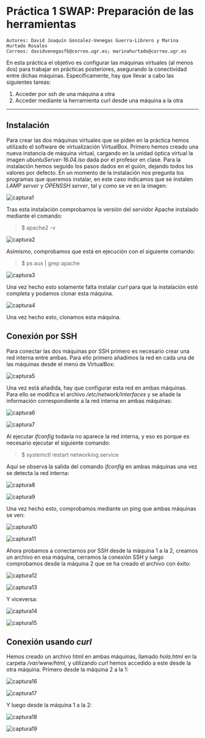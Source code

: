 # Práctica 1 SWAP: Preparación de las herramientas
    Autores: David Joaquín Gonzalez-Venegas Guerra-Librero y Marina Hurtado Rosales
    Correos: davidvenegasfb@correo.ugr.es; marinahurtado@correo.ugr.es
En esta práctica el objetivo es configurar las máquinas virtuales (al menos dos) para
trabajar en prácticas posteriores, asegurando la conectividad entre dichas máquinas.
Específicamente, hay que llevar a cabo las siguientes tareas:
1. Acceder por ssh de una máquina a otra
2. Acceder mediante la herramienta curl desde una máquina a la otra

------------------------------------------------------------------------------------
## Instalación
Para crear las dos máquinas virtuales que se piden en la práctica hemos utilizado el software de virtualización VirtualBox. Primero hemos creado una nueva instancia de máquina virtual, cargando en la unidad óptica virtual la imagen *ubuntuServer-16.04.iso* dada por el profesor en clase. Para la instalación hemos seguido los pasos dados en el guión, dejando todos los valores por defecto. En un momento de la instalación nos pregunta los programas que queremos instalar, en este caso indicamos que se instalen *LAMP server* y *OPENSSH server*, tal y como se ve en la imagen:

![captura1](https://github.com/Feiniel/SWAP/blob/master/practica1/imagenes/c1.png)

Tras esta instalación comprobamos la versión del servidor Apache instalado mediante el comando:

> $ apache2 -v

![captura2](https://github.com/Feiniel/SWAP/blob/master/practica1/imagenes/c2.PNG)

Asimismo, comprobamos que está en ejecución con el siguiente comando:

> $ ps aux | grep apache

![captura3](https://github.com/Feiniel/SWAP/blob/master/practica1/imagenes/c3.PNG)

Una vez hecho esto solamente falta instalar *curl* para que la instalación esté completa y podamos clonar esta máquina.

![captura4](https://github.com/Feiniel/SWAP/blob/master/practica1/imagenes/c4.PNG)

Una vez hecho esto, clonamos esta máquina.

## Conexión por SSH
Para conectar las dos máquinas por SSH primero es necesario crear una red interna entre ambas. Para ello primero añadimos la red en cada una de las máquinas desde el menú de VirtualBox:

![captura5](https://github.com/Feiniel/SWAP/blob/master/practica1/imagenes/c5.PNG)

Una vez está añadida, hay que configurar esta red en ambas máquinas. Para ello se modifica el archivo */etc/network/interfaces* y se añade la información correspondiente a la red interna en ambas máquinas:

![captura6](https://github.com/Feiniel/SWAP/blob/master/practica1/imagenes/c6.PNG)

![captura7](https://github.com/Feiniel/SWAP/blob/master/practica1/imagenes/c7.PNG)

Al ejecutar *ifconfig* todavía no aparece la red interna, y eso es porque es necesario ejecutar el siguiente comando:

> $ systemctl restart networking.service

Aquí se observa la salida del comando *ifconfig* en ambas máquinas una vez se detecta la red interna:

![captura8](https://github.com/Feiniel/SWAP/blob/master/practica1/imagenes/c8.PNG)

![captura9](https://github.com/Feiniel/SWAP/blob/master/practica1/imagenes/c9.PNG)

Una vez hecho esto, comprobamos mediante un ping que ambas máquinas se ven:

![captura10](https://github.com/Feiniel/SWAP/blob/master/practica1/imagenes/c10.PNG)

![captura11](https://github.com/Feiniel/SWAP/blob/master/practica1/imagenes/c11.PNG)

Ahora probamos a conectarnos por SSH desde la máquina 1 a la 2, creamos un archivo en esa máquina, cerramos la conexión SSH y luego comprobamos desde la máquina 2 que se ha creado el archivo con éxito:

![captura12](https://github.com/Feiniel/SWAP/blob/master/practica1/imagenes/c12.PNG)

![captura13](https://github.com/Feiniel/SWAP/blob/master/practica1/imagenes/c13.PNG)

Y viceversa:

![captura14](https://github.com/Feiniel/SWAP/blob/master/practica1/imagenes/c14.PNG)

![captura15](https://github.com/Feiniel/SWAP/blob/master/practica1/imagenes/c15.PNG)


## Conexión usando *curl*
Hemos creado un archivo html en ambas máquinas, llamado *hola.html* en la carpeta */var/www/html*, y utilizando *curl* hemos accedido a este desde la otra máquina. 
Primero desde la máquina 2 a la 1:

![captura16](https://github.com/Feiniel/SWAP/blob/master/practica1/imagenes/c16.PNG)

![captura17](https://github.com/Feiniel/SWAP/blob/master/practica1/imagenes/c17.PNG)

Y luego desde la máquina 1 a la 2:

![captura18](https://github.com/Feiniel/SWAP/blob/master/practica1/imagenes/c18.PNG)

![captura19](https://github.com/Feiniel/SWAP/blob/master/practica1/imagenes/c19.PNG)
